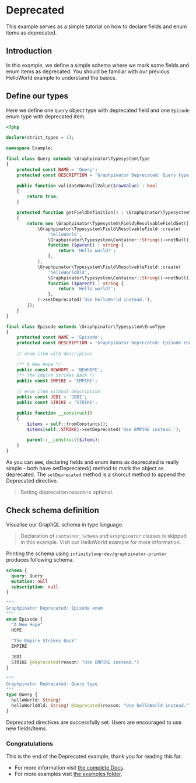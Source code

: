 # Deprecated

This example serves as a simple tutorial on how to declare fields and enum items as deprecated.

## Introduction

In this example, we define a simple schema where we mark some fields and enum items as deprecated.
You should be familiar with our previous HelloWorld example to understand the basics.

## Define our types

Here we define one `Query` object type with deprecated field and one `Episode` enum type with deprecated item.

```php
<?php

declare(strict_types = 1);

namespace Example;

final class Query extends \Graphpinator\Typesystem\Type
{
    protected const NAME = 'Query';
    protected const DESCRIPTION = 'Graphpinator Deprecated: Query type';

    public function validateNonNullValue($rawValue) : bool
    {
        return true;
    }

    protected function getFieldDefinition() : \Graphpinator\Typesystem\Field\ResolvableFieldSet
    {
        return new \Graphpinator\Typesystem\Field\ResolvableFieldSet([
            \Graphpinator\Typesystem\Field\ResolvableField::create(
                'helloWorld',
                \Graphpinator\Typesystem\Container::String()->notNull(),
                function ($parent) : string {
                    return 'Hello world!';
                },
            ),
            \Graphpinator\Typesystem\Field\ResolvableField::create(
                'helloWorldOld',
                \Graphpinator\Typesystem\Container::String()->notNull(),
                function ($parent) : string {
                    return 'Hello world!';
                },
            )->setDeprecated('Use helloWorld instead.'),
        ]);
    }
}

final class Episode extends \Graphpinator\Typesystem\EnumType
{
    protected const NAME = 'Episode';
    protected const DESCRIPTION = 'Graphpinator Deprecated: Episode enum';
    
    // enum item with description

    /** A New Hope */
    public const NEWHOPE = 'NEWHOPE';
    /** The Empire Strikes Back */
    public const EMPIRE = 'EMPIRE';
    
    // enum item without description
    public const JEDI = 'JEDI';
    public const STRIKE = 'STRIKE';

    public function __construct() 
    {
        $items = self::fromConstants();
        $items[self::STRIKE]->setDeprecated('Use EMPIRE instead.');

        parent::__construct($items);
    }
}
```

As you can see, declaring fields and enum items as deprecated is really simple - both have setDeprecated() method to mark the object as deprecated.
The `setDeprecated` method is a shorcut method to append the Deprecated directive.

> Setting deprecation reason is optional.

## Check schema definition

Visualise our GraphQL schema in type language.

> Declaration of `Container`, `Schema` and `Graphpinator` classes is skipped in this example. Visit our HelloWorld example for more information.

Printing the schema using `infinityloop-dev/graphpinator-printer` produces following schema.

```graphql
schema {
  query: Query
  mutation: null
  subscription: null
}

"""
Graphpinator Deprecated: Episode enum
"""
enum Episode {
  "A New Hope"
  HOPE
  
  "The Empire Strikes Back"
  EMPIRE

  JEDI
  STRIKE @deprecated(reason: "Use EMPIRE instead.")
}

"""
Graphpinator Deprecated: Query type
"""
type Query {
  helloWorld: String!
  helloWorldOld: String! @deprecated(reason: "Use helloWorld instead.")
}
```

Deprecated directives are successfully set. Users are encouraged to use new fields/items.

### Congratulations

This is the end of the Deprecated example, thank you for reading this far.
 
- For more information visit [the complete Docs](https://github.com/infinityloop-dev/graphpinator/blob/master/docs/README.md).
- For more examples visit [the examples folder](https://github.com/infinityloop-dev/graphpinator/blob/master/docs/examples).
